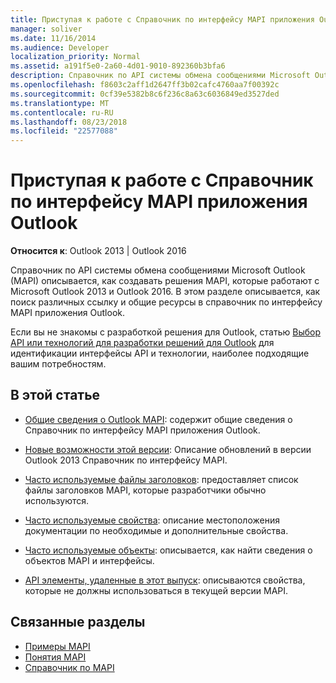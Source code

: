 ```yaml
---
title: Приступая к работе с Справочник по интерфейсу MAPI приложения Outlook
manager: soliver
ms.date: 11/16/2014
ms.audience: Developer
localization_priority: Normal
ms.assetid: a191f5e0-2a60-4d01-9010-892360b3bfa6
description: Справочник по API системы обмена сообщениями Microsoft Outlook (MAPI) описывается, как создавать решения MAPI, которые работают с Microsoft Outlook 2013 и Outlook 2016.
ms.openlocfilehash: f8603c2aff1d2647ff3b02cafc4760aa7f00392c
ms.sourcegitcommit: 0cf39e5382b8c6f236c8a63c6036849ed3527ded
ms.translationtype: MT
ms.contentlocale: ru-RU
ms.lasthandoff: 08/23/2018
ms.locfileid: "22577088"
---
```

# <a name="getting-started-with-the-outlook-mapi-reference"></a>Приступая к работе с Справочник по интерфейсу MAPI приложения Outlook

**Относится к**: Outlook 2013 | Outlook 2016 
  
Справочник по API системы обмена сообщениями Microsoft Outlook (MAPI) описывается, как создавать решения MAPI, которые работают с Microsoft Outlook 2013 и Outlook 2016. В этом разделе описывается, как поиск различных ссылку и общие ресурсы в справочник по интерфейсу MAPI приложения Outlook.
  
Если вы не знакомы с разработкой решения для Outlook, статью [Выбор API или технологий для разработки решений для Outlook](../selecting-an-api-or-technology-for-developing-solutions-for-outlook.md) для идентификации интерфейсы API и технологии, наиболее подходящие вашим потребностям. 
  
## <a name="in-this-section"></a>В этой статье

- [Общие сведения о Outlook MAPI](outlook-mapi-reference-overview.md): содержит общие сведения о Справочник по интерфейсу MAPI приложения Outlook.
    
- [Новые возможности этой версии](what-s-new-in-this-edition.md): Описание обновлений в версии Outlook 2013 Справочник по интерфейсу MAPI.
    
- [Часто используемые файлы заголовков](commonly-used-header-files.md): предоставляет список файлы заголовков MAPI, которые разработчики обычно используются.
    
- [Часто используемые свойства](commonly-used-properties.md): описание местоположения документации по необходимые и дополнительные свойства.
    
- [Часто используемые объекты](commonly-used-objects.md): описывается, как найти сведения о объектов MAPI и интерфейсы.
    
- [API элементы, удаленные в этот выпуск](api-elements-deprecated-in-this-edition.md): описываются свойства, которые не должны использоваться в текущей версии MAPI.
    
## <a name="related-sections"></a>Связанные разделы

- [Примеры MAPI](mapi-samples.md) 
- [Понятия MAPI](mapi-concepts.md)
- [Справочник по MAPI](mapi-reference.md)
  

